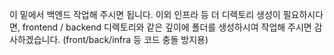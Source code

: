 이 밑에서 백엔드 작업해 주시면 됩니다. 이외 인프라 등 더 디렉토리 생성이 필요하시다면, frontend / backend 디렉토리와 같은 깊이에 폴더를 생성하시여 작업해 주시면 감사하겠습니다. (front/back/infra 등 코드 충돌 방지용)
